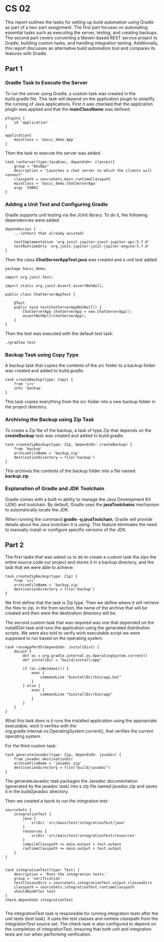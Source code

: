 # CS 02
This report outlines the tasks for setting up build automation using Gradle as part of a two-part assignment.
The first part focuses on automating essential tasks such as executing the server, testing, and creating backups.
The second part covers converting a Maven-based REST service project to Gradle, building custom tasks, and handling integration testing.
Additionally, this report discusses an alternative build automation tool and compares its features with Gradle.

## Part 1
###  Gradle Task to Execute the Server
To run the server using Gradle, a custom task was created in the build.gradle file. This task will depend on the application plugin to simplify the running of Java applications.
First it was checked that the application plugin was applied and that the **mainClassName** was defined.
```
plugins {
    id 'application'
}
```
```
application{
    mainClass = 'basic_demo.App'
}
```
Then the task to execute the server was added
```
task runServer(type:JavaExec, dependsOn: classes){
    group = "DevOps"
    description = "Launches a chat server to which the clients will connect"
    classpath = sourceSets.main.runtimeClasspath
    mainClass = 'basic_demo.ChatServerApp'
    args '59001'
}
```
### Adding a Unit Test and Configuring Gradle
Gradle supports unit testing via the JUnit library. To do it, the following dependencies were added
```
dependencies {
    ...(others that already existed)

    testImplementation 'org.junit.jupiter:junit-jupiter-api:5.7.0'
    testRuntimeOnly 'org.junit.jupiter:junit-jupiter-engine:5.7.0'
}
```
Then the class **ChatServerAppTest.java** was created and a unit test added
```
package basic_demo;

import org.junit.Test;

import static org.junit.Assert.assertNotNull;

public class ChatServerAppTest {

    @Test
    public void testChatServerAppNotNull() {
        ChatServerApp chatServerApp = new ChatServerApp();
        assertNotNull(chatServerApp);
    }
}
```
Then the test was executed with the default test task:
```
./gradlew test
```
### Backup Task using Copy Type
A backup task that copies the contents of the src folder to a backup folder was created and added to build.gradle.
```
task createBackup(type: Copy) {
    from 'src'
    into 'backup'
}
```
This task copies everything from the src folder into a new backup folder in the project directory.
### Archiving the Backup using Zip Task
To create a Zip file of the backup, a task of type Zip that depends on the **createBackup** task was created and added to build.gradle.
```
task createZipBackup(type: Zip, dependsOn: createBackup) {
    from 'backup'
    archiveFileName = 'backup.zip'
    destinationDirectory = file('backup')
}
```
This archives the contents of the backup folder into a file named **backup.zip**
### Explanation of Gradle and JDK Toolchain
Gradle comes with a built-in ability to manage the Java Development Kit (JDK) and toolchain.
By default, Gradle uses the **javaToolchains** mechanism to automatically locate the JDK.

When running the command **gradle -q javaToolchain**, Gradle will provide details about the Java toolchain it is using.
This feature eliminates the need to manually install or configure specific versions of the JDK.

## Part 2
The first tasks that was asked us to do to create a custom task tha zips the entire source code our project and stores it in a backup directory, and the task that we were able to achieve:
````
task createZipBackup(type: Zip) {
    from 'src'
    archiveFileName = 'backup.zip'
    destinationDirectory = file('backup')
}
````
We first define that the task is Zip type. Then we define where it will retrieve the files to zip, in the from section, the name of the archive that will be created and then were the destination directory will be.


The second custom task that was required was one that depended on the installDist task and runs the application using the generated distribution scripts. We were also told to verify wich executable script we were supposed to run based on the operating system.
````
task runsAppPerOS(dependsOn: installDist) {
    doLast {
        def os = org.gradle.internal.os.OperatingSystem.current()
        def installDir = "build/install/app"

        if (os.isWindows()) {
            exec {
                commandLine "$installDir/bin/app.bat"
            }
        } else {
            exec {
                commandLine "$installDir/bin/app"
            }
        }
    }
}
````
What this task does is it runs the installed application using the appropriate executable, wich it verifies with the  org.gradle.internal.os.OperatingSystem.current(), that verifies the current operating system.

For the third custom task:
````
task generateJavadoc(type: Zip, dependsOn: javadoc) {
    from javadoc.destinationDir
    archiveFileName = 'javadoc.zip'
    destinationDirectory = file("build/javadoc")
}
````
The generateJavadoc task packages the Javadoc documentation (generated by the javadoc task) into a zip file named javadoc.zip and saves it in the build/javadoc directory.


Then we created a tasnk to run the integration test:

````
sourceSets {
    integrationTest {
        java {
            srcDir 'src/main/test/integrationTest/java'
        }
        resources {
            srcDir 'src/main/test/integrationTest/resources'
        }
        compileClasspath += main.output + test.output
        runtimeClasspath += main.output + test.output
    }
}


task integrationTest(type: Test) {
    description = 'Runs the integration tests.'
    group = 'verification'
    testClassesDirs = sourceSets.integrationTest.output.classesDirs
    classpath = sourceSets.integrationTest.runtimeClasspath
    shouldRunAfter test
}
check.dependsOn integrationTest


````

The integrationTest task is responsible for running integration tests after the unit tests (test task). It uses the test classes and runtime classpath from the integrationTest source set. The check task is also configured to depend on the completion of integrationTest, ensuring that both unit and integration tests are run when performing verification.
